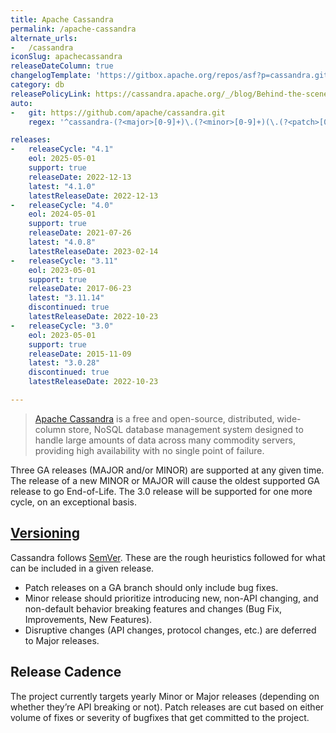 ```yaml
---
title: Apache Cassandra
permalink: /apache-cassandra
alternate_urls:
-   /cassandra
iconSlug: apachecassandra
releaseDateColumn: true
changelogTemplate: 'https://gitbox.apache.org/repos/asf?p=cassandra.git;a=blob_plain;f=NEWS.txt;hb=refs/tags/cassandra-__LATEST__'
category: db
releasePolicyLink: https://cassandra.apache.org/_/blog/Behind-the-scenes-of-an-Apache-Cassandra-Release.html
auto:
-   git: https://github.com/apache/cassandra.git
    regex: '^cassandra-(?<major>[0-9]+)\.(?<minor>[0-9]+)(\.(?<patch>[0-9]+))?$'

releases:
-   releaseCycle: "4.1"
    eol: 2025-05-01
    support: true
    releaseDate: 2022-12-13
    latest: "4.1.0"
    latestReleaseDate: 2022-12-13
-   releaseCycle: "4.0"
    eol: 2024-05-01
    support: true
    releaseDate: 2021-07-26
    latest: "4.0.8"
    latestReleaseDate: 2023-02-14
-   releaseCycle: "3.11"
    eol: 2023-05-01
    support: true
    releaseDate: 2017-06-23
    latest: "3.11.14"
    discontinued: true
    latestReleaseDate: 2022-10-23
-   releaseCycle: "3.0"
    eol: 2023-05-01
    support: true
    releaseDate: 2015-11-09
    latest: "3.0.28"
    discontinued: true
    latestReleaseDate: 2022-10-23

---
```


> [Apache Cassandra](https://cassandra.apache.org) is a free and open-source, distributed, wide-column store, NoSQL database management system designed to handle large amounts of data across many commodity servers, providing high availability with no single point of failure.

Three GA releases (MAJOR and/or MINOR) are supported at any given time. The release of a new MINOR or MAJOR will cause the oldest supported GA release to go End-of-Life. The 3.0 release will be supported for one more cycle, on an exceptional basis.

## [Versioning](https://cassandra.apache.org/_/blog/Behind-the-scenes-of-an-Apache-Cassandra-Release.html)

Cassandra follows [SemVer](https://semver.org/). These are the rough heuristics followed for what can be included in a given release.

* Patch releases on a GA branch should only include bug fixes.
* Minor release should prioritize introducing new, non-API changing, and non-default behavior breaking features and changes (Bug Fix, Improvements, New Features).
* Disruptive changes (API changes, protocol changes, etc.) are deferred to Major releases.

## Release Cadence

The project currently targets yearly Minor or Major releases (depending on whether they’re API breaking or not). Patch releases are cut based on either volume of fixes or severity of bugfixes that get committed to the project.
